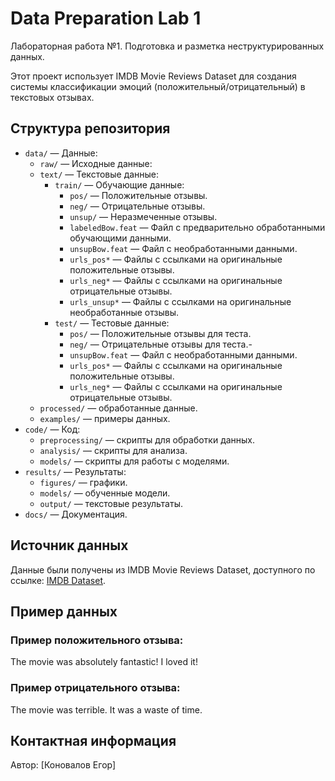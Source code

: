 # Data Preparation Lab 1
Лабораторная работа №1. Подготовка и разметка неструктурированных данных.

Этот проект использует IMDB Movie Reviews Dataset для создания системы классификации эмоций (положительный/отрицательный) в текстовых отзывах.

## Структура репозитория
- `data/` — Данные:
  - `raw/` — Исходные данные:
  - `text/` — Текстовые данные:
    - `train/` — Обучающие данные:
      - `pos/` — Положительные отзывы.
      - `neg/` — Отрицательные отзывы.
      - `unsup/` — Неразмеченные отзывы.
      - `labeledBow.feat` — Файл с предварительно обработанными обучающими данными.
      - `unsupBow.feat` — Файл с необработанными данными.
      - `urls_pos*` — Файлы с ссылками на оригинальные положительные отзывы.
      - `urls_neg*` — Файлы с ссылками на оригинальные отрицательные отзывы.
      - `urls_unsup*` — Файлы с ссылками на оригинальные необработанные отзывы.
    - `test/` — Тестовые данные:
      - `pos/` — Положительные отзывы для теста.
      - `neg/` — Отрицательные отзывы для теста.-
      - `unsupBow.feat` — Файл с необработанными данными.
      - `urls_pos*` — Файлы с ссылками на оригинальные положительные отзывы.
      - `urls_neg*` — Файлы с ссылками на оригинальные отрицательные отзывы.
  - `processed/` — обработанные данные.
  - `examples/` — примеры данных.
- `code/` — Код:
  - `preprocessing/` — скрипты для обработки данных.
  - `analysis/` — скрипты для анализа.
  - `models/` — скрипты для работы с моделями.
- `results/` — Результаты:
  - `figures/` — графики.
  - `models/` — обученные модели.
  - `output/` — текстовые результаты.
- `docs/` — Документация.

## Источник данных
Данные были получены из IMDB Movie Reviews Dataset, доступного по ссылке: [IMDB Dataset](https://ai.stanford.edu/~amaas/data/sentiment/).

## Пример данных
### Пример положительного отзыва:
The movie was absolutely fantastic! I loved it!

### Пример отрицательного отзыва:
The movie was terrible. It was a waste of time.

## Контактная информация
Автор: [Коновалов Егор]
